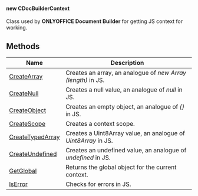 #### new CDocBuilderContext

Class used by **ONLYOFFICE Document Builder** for getting JS context for working.

## Methods

| Name                                                                                   | Description                                                    |
| -------------------------------------------------------------------------------------- | -------------------------------------------------------------- |
| [CreateArray](/docbuilder/integrationapi/com/cdocbuildercontext/createarray)           | Creates an array, an analogue of *new Array (length)* in JS.   |
| [CreateNull](/docbuilder/integrationapi/com/cdocbuildercontext/createnull)             | Creates a null value, an analogue of *null* in JS.             |
| [CreateObject](/docbuilder/integrationapi/com/cdocbuildercontext/createobject)         | Creates an empty object, an analogue of *{}* in JS.            |
| [CreateScope](/docbuilder/integrationapi/com/cdocbuildercontext/createscope)           | Creates a context scope.                                       |
| [CreateTypedArray](/docbuilder/integrationapi/com/cdocbuildercontext/createtypedarray) | Creates a Uint8Array value, an analogue of *Uint8Array* in JS. |
| [CreateUndefined](/docbuilder/integrationapi/com/cdocbuildercontext/createundefined)   | Creates an undefined value, an analogue of *undefined* in JS.  |
| [GetGlobal](/docbuilder/integrationapi/com/cdocbuildercontext/getglobal)               | Returns the global object for the current context.             |
| [IsError](/docbuilder/integrationapi/com/cdocbuildercontext/iserror)                   | Checks for errors in JS.                                       |
